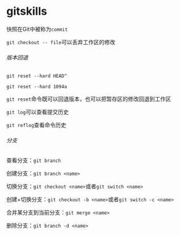 # gitskills

快照在Git中被称为`commit`

`git checkout -- file`可以丢弃工作区的修改

###### 版本回退

`git reset --hard HEAD^`

`git reset --hard 1094a`

`git reset`命令既可以回退版本，也可以把暂存区的修改回退到工作区

`git log`可以查看提交历史

`git reflog`查看命令历史

###### 分支

查看分支：`git branch`

创建分支：`git branch <name>`

切换分支：`git checkout <name>`或者`git switch <name>`

创建+切换分支：`git checkout -b <name>`或者`git switch -c <name>`

合并某分支到当前分支：`git merge <name>`

删除分支：`git branch -d <name>`



